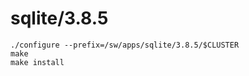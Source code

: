 sqlite/3.8.5
============

    ./configure --prefix=/sw/apps/sqlite/3.8.5/$CLUSTER
    make
    make install
